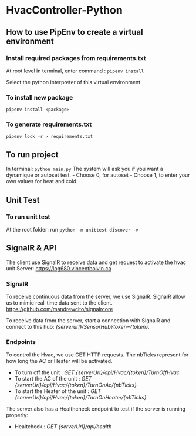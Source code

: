 
# HvacController-Python

## How to use PipEnv to create a virtual environment
### Install required packages from requirements.txt
At root level in terminal, enter command : ```pipenv install```

Select the python interpreter of this virtual environment
### To install new package
```pipenv install <package>```

### To generate requirements.txt
```pipenv lock -r > requirements.txt```


## To run project
In terminal: ```python main.py```
The system will ask you if you want a dynamique or autoset test.
    - Choose 0, for autoset
    - Choose 1, to enter your own values for heat and cold.

## Unit Test

### To run unit test
At the root folder: run ```python -m unittest discover -v```

## SignalR & API
The client use SignalR to receive data and get request to activate the hvac unit
Server: https://log680.vincentboivin.ca

### SignalR
To receive continuous data from the server, we use SignalR. SignalR allow us to mimic real-time data sent to the client. https://github.com/mandrewcito/signalrcore

To receive data from the server, start a connection with SignalR and connect to this hub: *{serverurl}/SensorHub?token={token}*.

### Endpoints
To control the Hvac, we use GET HTTP requests. The nbTicks represent for how long the AC or Heater will be activated.

- To turn off the unit : *GET {serverUrl}/api/Hvac/{token}/TurnOffHvac*
- To start the AC of the unit : *GET {serverUrl}/api/Hvac/{token}/TurnOnAc/{nbTicks}*
- To start the Heater of the unit : *GET {serverUrl}/api/Hvac/{token}/TurnOnHeater/{nbTicks}*

The server also has a Healthcheck endpoint to test if the server is running properly:
- Healtcheck : *GET {serverUrl}/api/health*

